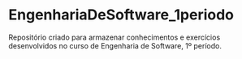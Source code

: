 # EngenhariaDeSoftware_1periodo
Repositório criado para armazenar conhecimentos e exercícios desenvolvidos no curso de Engenharia de Software, 1º período.
